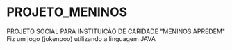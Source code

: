# PROJETO_MENINOS
PROJETO SOCIAL PARA INSTITUIÇÃO DE CARIDADE "MENINOS APREDEM"
Fiz um jogo (jokenpoo) utilizando a linguagem JAVA 
